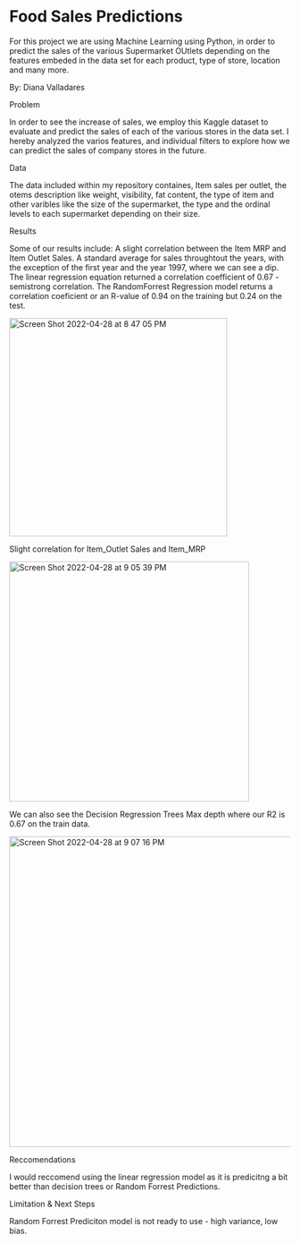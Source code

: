 # Food Sales Predictions
For this project we are using Machine Learning using Python, in order to predict the sales of the various Supermarket OUtlets depending on the features embeded in the data set for each product, type of store, location and many more. 

By: Diana Valladares


Problem

In order to see the increase of sales, we employ this Kaggle dataset to evaluate and predict the sales of each of the various stores in the data set. I hereby analyzed the varios features, and individual filters to explore how we can predict the sales of company stores in the future. 

Data

The data included within my repository containes, Item sales per outlet, the otems description like weight, visibility, fat content, the type of item and other varibles like the size of the supermarket, the type and the ordinal levels to each supermarket depending on their size. 

Results

Some of our results include: 
A slight correlation between the Item MRP and Item Outlet Sales.
A standard average for sales throughtout the years, with the exception of the first year and the year 1997, where we can see a dip. 
The linear regression equation returned a correlation coefficient of 0.67 - semistrong correlation. 
The RandomForrest Regression model returns a correlation coeficient or an R-value of 0.94 on the training but 0.24 on the test.  

<img width="390" alt="Screen Shot 2022-04-28 at 8 47 05 PM" src="https://user-images.githubusercontent.com/96541076/165874708-0645cb3e-a23a-44df-b5d2-d9253503ddde.png">

Slight correlation for Item_Outlet Sales and Item_MRP

<img width="429" alt="Screen Shot 2022-04-28 at 9 05 39 PM" src="https://user-images.githubusercontent.com/96541076/165874884-90ade1d6-85d6-4e48-a2f8-d81f1c8a83a9.png">

We can also see the Decision Regression Trees Max depth where our R2 is 0.67 on the train data. 

<img width="555" alt="Screen Shot 2022-04-28 at 9 07 16 PM" src="https://user-images.githubusercontent.com/96541076/165875005-7dc06ac4-b00c-48f9-bfe6-ac3aee1c0813.png">

Reccomendations

I would reccomend using the linear regression model as it is predicitng a bit better than decision trees or Random Forrest Predictions. 

Limitation & Next Steps

Random Forrest Prediciton model is not ready to use - high variance, low bias. 
